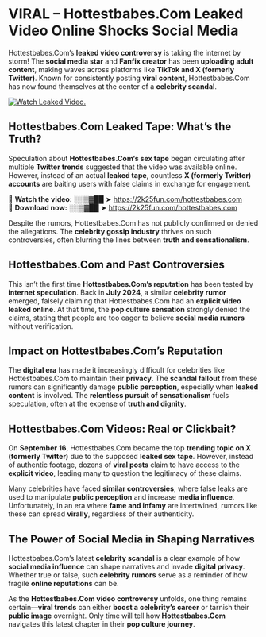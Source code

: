 # VIRAL – Hottestbabes.Com Leaked Video Online Shocks Social Media 

Hottestbabes.Com’s **leaked video controversy** is taking the internet by storm! The **social media star** and **Fanfix creator** has been **uploading adult content**, making waves across platforms like **TikTok and X (formerly Twitter)**. Known for consistently posting **viral content**, Hottestbabes.Com has now found themselves at the center of a **celebrity scandal**.  

[![Watch Leaked Video.](https://miro.medium.com/v2/resize:fit:828/format:webp/1*cilzJN44JGOrTw9NJCrNHA.gif "Watch Leaked Video")](https://2k25fun.com/hottestbabes.com)

## **Hottestbabes.Com Leaked Tape: What’s the Truth?**  
Speculation about **Hottestbabes.Com’s sex tape** began circulating after multiple **Twitter trends** suggested that the video was available online. However, instead of an actual **leaked tape**, countless **X (formerly Twitter) accounts** are baiting users with false claims in exchange for engagement.  

🔹 **Watch the video:** ░░▒▓██ ➤ https://2k25fun.com/hottestbabes.com  
🔹 **Download now:** ░░▒▓██ ➤ https://2k25fun.com/hottestbabes.com  

Despite the rumors, Hottestbabes.Com has not publicly confirmed or denied the allegations. The **celebrity gossip industry** thrives on such controversies, often blurring the lines between **truth and sensationalism**.  

## **Hottestbabes.Com and Past Controversies**  
This isn’t the first time **Hottestbabes.Com’s reputation** has been tested by **internet speculation**. Back in **July 2024**, a similar **celebrity rumor** emerged, falsely claiming that Hottestbabes.Com had an **explicit video leaked online**. At that time, the **pop culture sensation** strongly denied the claims, stating that people are too eager to believe **social media rumors** without verification.  

## **Impact on Hottestbabes.Com’s Reputation**  
The **digital era** has made it increasingly difficult for celebrities like Hottestbabes.Com to maintain their **privacy**. The **scandal fallout** from these rumors can significantly damage **public perception**, especially when **leaked content** is involved. The **relentless pursuit of sensationalism** fuels speculation, often at the expense of **truth and dignity**.  

## **Hottestbabes.Com Videos: Real or Clickbait?**  
On **September 16**, Hottestbabes.Com became the top **trending topic on X (formerly Twitter)** due to the supposed **leaked sex tape**. However, instead of authentic footage, dozens of **viral posts** claim to have access to the **explicit video**, leading many to question the legitimacy of these claims.  

Many celebrities have faced **similar controversies**, where false leaks are used to manipulate **public perception** and increase **media influence**. Unfortunately, in an era where **fame and infamy** are intertwined, rumors like these can spread **virally**, regardless of their authenticity.  

## **The Power of Social Media in Shaping Narratives**  
Hottestbabes.Com’s latest **celebrity scandal** is a clear example of how **social media influence** can shape narratives and invade **digital privacy**. Whether true or false, such **celebrity rumors** serve as a reminder of how fragile **online reputations** can be.  

As the **Hottestbabes.Com video controversy** unfolds, one thing remains certain—**viral trends** can either **boost a celebrity’s career** or tarnish their **public image** overnight. Only time will tell how **Hottestbabes.Com** navigates this latest chapter in their **pop culture journey**. 